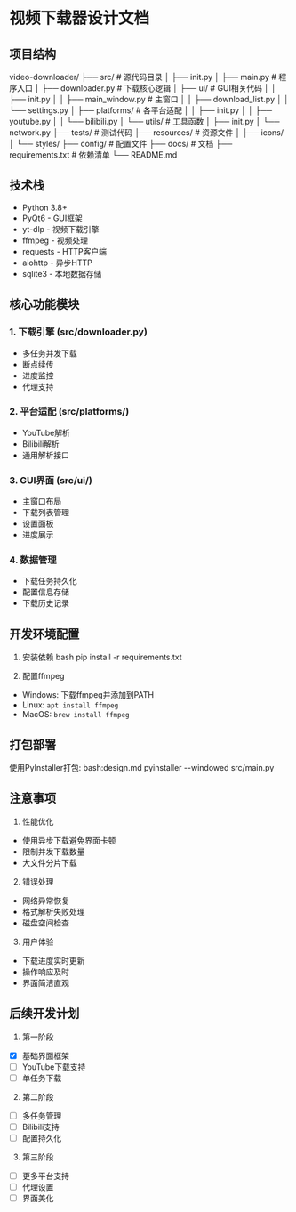 # 视频下载器设计文档

## 项目结构 
video-downloader/
├── src/ # 源代码目录
│ ├── init.py
│ ├── main.py # 程序入口
│ ├── downloader.py # 下载核心逻辑
│ ├── ui/ # GUI相关代码
│ │ ├── init.py
│ │ ├── main_window.py # 主窗口
│ │ ├── download_list.py
│ │ └── settings.py
│ ├── platforms/ # 各平台适配
│ │ ├── init.py
│ │ ├── youtube.py
│ │ └── bilibili.py
│ └── utils/ # 工具函数
│ ├── init.py
│ └── network.py
├── tests/ # 测试代码
├── resources/ # 资源文件
│ ├── icons/
│ └── styles/
├── config/ # 配置文件
├── docs/ # 文档
├── requirements.txt # 依赖清单
└── README.md

## 技术栈

- Python 3.8+
- PyQt6 - GUI框架
- yt-dlp - 视频下载引擎
- ffmpeg - 视频处理
- requests - HTTP客户端
- aiohttp - 异步HTTP
- sqlite3 - 本地数据存储

## 核心功能模块

### 1. 下载引擎 (src/downloader.py)
- 多任务并发下载
- 断点续传
- 进度监控
- 代理支持

### 2. 平台适配 (src/platforms/)
- YouTube解析
- Bilibili解析
- 通用解析接口

### 3. GUI界面 (src/ui/)
- 主窗口布局
- 下载列表管理
- 设置面板
- 进度展示

### 4. 数据管理
- 下载任务持久化
- 配置信息存储
- 下载历史记录

## 开发环境配置

1. 安装依赖
bash
pip install -r requirements.txt

2. 配置ffmpeg
- Windows: 下载ffmpeg并添加到PATH
- Linux: `apt install ffmpeg`
- MacOS: `brew install ffmpeg`

## 打包部署

使用PyInstaller打包:
bash:design.md
pyinstaller --windowed src/main.py

## 注意事项

1. 性能优化
- 使用异步下载避免界面卡顿
- 限制并发下载数量
- 大文件分片下载

2. 错误处理
- 网络异常恢复
- 格式解析失败处理
- 磁盘空间检查

3. 用户体验
- 下载进度实时更新
- 操作响应及时
- 界面简洁直观

## 后续开发计划

1. 第一阶段
- [x] 基础界面框架
- [ ] YouTube下载支持
- [ ] 单任务下载

2. 第二阶段
- [ ] 多任务管理
- [ ] Bilibili支持
- [ ] 配置持久化

3. 第三阶段
- [ ] 更多平台支持
- [ ] 代理设置
- [ ] 界面美化

